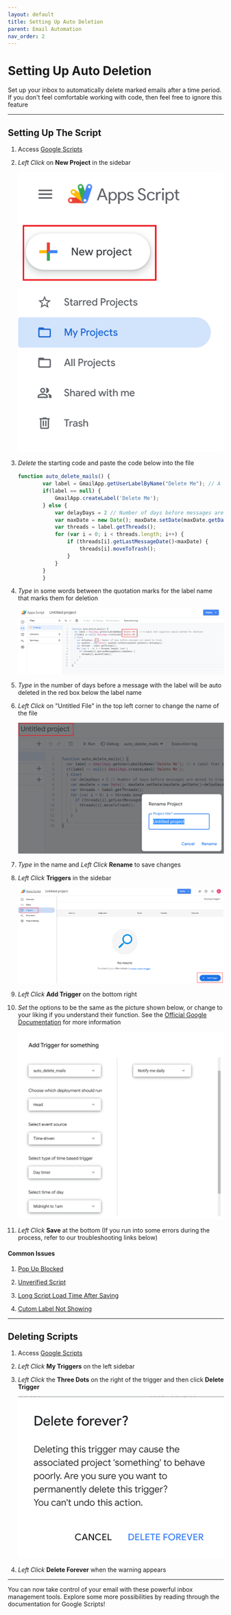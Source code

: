 ```yaml
---
layout: default
title: Setting Up Auto Deletion
parent: Email Automation
nav_order: 2
---
```


# Setting Up Auto Deletion

Set up your inbox to automatically delete marked emails after a time period. If you don't feel comfortable working with code, then feel free to ignore this feature

---

## Setting Up The Script

1. Access <a href="https://script.google.com" target="_blank">Google Scripts</a>

2. *Left Click* on **New Project** in the sidebar

    <img src = "https://github.com/Joonior-Programmer/Gmail_Docs/blob/master/assets/images/automationImg/createScript.png?raw=true">

3. *Delete* the starting code and paste the code below into the file

    ```js 
    function auto_delete_mails() { 
            var label = GmailApp.getUserLabelByName("Delete Me"); // A label that signifies emails marked for deletion 
            if(label == null) { 
                GmailApp.createLabel('Delete Me'); 
            } else { 
                var delayDays = 2 // Number of days before messages are moved to trash 
                var maxDate = new Date(); maxDate.setDate(maxDate.getDate()-delayDays);
                var threads = label.getThreads(); 
                for (var i = 0; i < threads.length; i++) { 
                    if (threads[i].getLastMessageDate()<maxDate) { 
                        threads[i].moveToTrash(); 
                    }
                } 
            } 
            }
    ``` 

4. *Type* in some words between the quotation marks for the label name that marks them for deletion

    <img src = "https://github.com/Joonior-Programmer/Gmail_Docs/blob/master/assets/images/automationImg/scriptCode.png?raw=true">

5. *Type* in the number of days before a message with the label will be auto deleted in the red box below the label name

6. *Left Click* on "Untitled File" in the top left corner to change the name of the file

    <img src = "https://github.com/Joonior-Programmer/Gmail_Docs/blob/master/assets/images/automationImg/nameScript.png?raw=true">

7. *Type* in the name and *Left Click* **Rename** to save changes

6. *Left Click* **Triggers** in the sidebar

    <img src = "https://github.com/Joonior-Programmer/Gmail_Docs/blob/master/assets/images/automationImg/triggerScript.png?raw=true">

7. *Left Click* **Add Trigger** on the bottom right

8. *Set* the options to be the same as the picture shown below, or change to your liking if you understand their function. See the <a href="https://developers.google.com/apps-script/guides/triggers/installable">Official Google Documentation</a> for more information

    <img src = "https://github.com/Joonior-Programmer/Gmail_Docs/blob/master/assets/images/automationImg/scriptOptions.png?raw=true">

9. *Left Click* **Save** at the bottom (If you run into some errors during the process, refer to our troubleshooting links below)

    
#### Common Issues

1. <a href="https://joonior-programmer.github.io/Gmail_Docs/docs/troubleshooting/#pop-up-blocked" target="_blank">Pop Up Blocked</a>

2. <a href="https://joonior-programmer.github.io/Gmail_Docs/docs/troubleshooting/#unverified-script" target="_blank">Unverified Script</a>

3. <a href="https://joonior-programmer.github.io/Gmail_Docs/docs/troubleshooting/#long-script-load-time-after-saving" target="_blank">Long Script Load Time After Saving</a>

4. <a href="https://joonior-programmer.github.io/Gmail_Docs/docs/troubleshooting/#custom-label-not-showing" target="_blank">Cutom Label Not Showing</a>


---

## Deleting Scripts

1. Access <a href="https://script.google.com" target="_blank">Google Scripts</a>

2. *Left Click* **My Triggers** on the left sidebar

3. *Left Click* the **Three Dots** on the right of the trigger and then click **Delete Trigger**

    <img src = "https://github.com/Joonior-Programmer/Gmail_Docs/blob/master/assets/images/automationImg/deleteTriggerWarning.png?raw=true">

4. *Left Click* **Delete Forever** when the warning appears

---

You can now take control of your email with these powerful inbox management tools. Explore some more possibilities by reading through the documentation for Google Scripts!